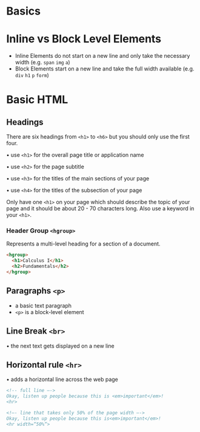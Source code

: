 # Basics

# Inline vs Block Level Elements

- Inline Elements do not start on a new line and only take the necessary width (e.g. `span` `img` `a`)
- Block Elements start on a new line and take the full width available (e.g. `div` `h1` `p` `form`)

# Basic HTML

## Headings

There are six headings from `<h1>` to `<h6>` but you should only use the first four.

• use `<h1>` for the overall page title or application name

• use `<h2>` for the page subtitle

• use `<h3>` for the titles of the main sections of your page

• use `<h4>` for the titles of the subsection of your page

Only have one `<h1>` on your page which should describe the topic of your page and it should be about 20 - 70 characters long. Also use a keyword in your `<h1>`.

### Header Group `<hgroup>`

Represents a multi-level heading for a section of a document.

```html
<hgroup>
  <h1>Calculus I</h1>
  <h2>Fundamentals</h2>
</hgroup>
```

## Paragraphs `<p>`

- a basic text paragraph
- `<p>` is a block-level element

## Line Break `<br>`

• the next text gets displayed on a new line

## Horizontal rule `<hr>`

• adds a horizontal line across the web page

```html
<!-- full line —->
Okay, listen up people because this is <em>important</em>!
<hr>

<!—- line that takes only 50% of the page width —->
Okay, listen up people because this is<em>important</em>!
<hr width=“50%“>
```
